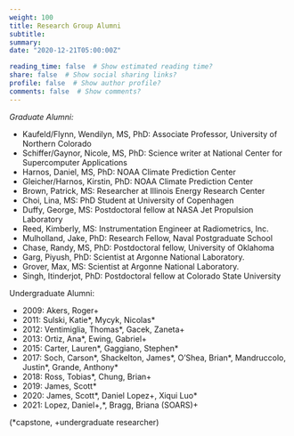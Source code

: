 ```yaml
---
weight: 100
title: Research Group Alumni
subtitle: 
summary: 
date: "2020-12-21T05:00:00Z"

reading_time: false  # Show estimated reading time?
share: false  # Show social sharing links?
profile: false  # Show author profile?
comments: false  # Show comments?
---
```


*Graduate Alumni:*
- Kaufeld/Flynn, Wendilyn, MS, PhD: Associate Professor, University of Northern Colorado
- Schiffer/Gaynor, Nicole, MS, PhD: Science writer at National Center for Supercomputer Applications
- Harnos, Daniel, MS, PhD: NOAA Climate Prediction Center
- Gleicher/Harnos, Kirstin, PhD: NOAA Climate Prediction Center
- Brown, Patrick, MS: Researcher at Illinois Energy Research Center
- Choi, Lina, MS: PhD Student at University of Copenhagen
- Duffy, George, MS: Postdoctoral fellow at NASA Jet Propulsion Laboratory
- Reed, Kimberly, MS: Instrumentation Engineer at Radiometrics, Inc.
- Mulholland, Jake, PhD: Research Fellow, Naval Postgraduate School
- Chase, Randy, MS, PhD: Postdoctoral fellow, University of Oklahoma
- Garg, Piyush, PhD: Scientist at Argonne National Laboratory.
- Grover, Max, MS: Scientist at Argonne National Laboratory.
- Singh, Itinderjot, PhD: Postdoctoral fellow at Colorado State University

Undergraduate Alumni:
- 2009: Akers, Roger+
- 2011: Sulski, Katie*, Mycyk, Nicolas*
- 2012: Ventimiglia, Thomas*, Gacek, Zaneta+
- 2013: Ortiz, Ana*, Ewing, Gabriel+
- 2015: Carter, Lauren*, Gaggiano, Stephen*
- 2017: Soch, Carson*, Shackelton, James*, O’Shea, Brian*, Mandruccolo, Justin*, Grande, Anthony*
- 2018: Ross, Tobias*, Chung, Brian+
- 2019: James, Scott*
- 2020: James, Scott*, Daniel Lopez+, Xiqui Luo*
- 2021: Lopez, Daniel+,*, Bragg, Briana (SOARS)+

(*capstone, +undergraduate researcher)
